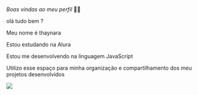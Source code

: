 *Boas vindas ao meu perfil* 💙💙

olá tudo bem ?

Meu nome é thaynara

Estou estudando na Alura

Estou me desenvolvendo na linguagem JavaScript

Utilizo esse espaço para minha organização e compartilhamento dos meu projetos desenvolvidos

![](https://media1.tenor.com/m/jT505-Z8G2wAAAAC/beijos-kisses.gif)
